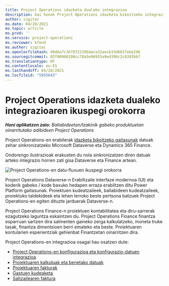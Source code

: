 ```yaml
---
title: Project Operations idazketa dualeko integrazioa
description: Gai honek Project Operations idazketa bikoitzeko integrazioaren ikuspegi orokorra eskaintzen du.
author: sigitac
ms.date: 04/28/2021
ms.topic: article
ms.prod: ''
ms.service: project-operations
ms.reviewer: kfend
ms.author: sigitac
ms.openlocfilehash: d9d6a7c367872219b4aca32aecb15d6837ebe296
ms.sourcegitcommit: 02f00960198cc78a5e96955a9e4390c2c6393bbf
ms.translationtype: HT
ms.contentlocale: eu-ES
ms.lasthandoff: 04/28/2021
ms.locfileid: "5955643"
---
```

# <a name="project-operations-dual-write-integration-overview"></a>Project Operations idazketa dualeko integrazioaren ikuspegi orokorra

_**Honi aplikatzen zaio:** Baliabideetan/Izakinik gabeko produktuetan oinarritutako adibideen Project Operations_

Project Operations-en erabilerak [idazketa bikoitzeko gaitasunak](/dynamics365/fin-ops-core/dev-itpro/data-entities/dual-write/dual-write-home-page) datuak zehar sinkronizatzeko Microsoft Dataverse eta Dynamics 365 Finance.

Ondorengo ilustrazioak erakusten du nola sinkronizatzen diren datuak arteko integrazio horren zati gisa Dataverse eta Finance artean.

![Project Operations-en datu-fluxuen ikuspegi orokorra](./media/ProjectOperationsFlows.jpg)

Project Operations Dataverse-n Erabiltzaile interfaze modernoa (UI) eta koderik gabeko / kode baxuko hedapen erraza erabiltzen ditu Power Platform gaitasunak. Proiektuen kudeatzaileek, baliabideen kudeatzaileek, proiektuko taldekideek eta lehen lerroko beste pertsona batzuek Project Operations-en egiten dituzte jarduerak Dataverse-n.

Project Operations Finance-n proiektuen kontabilitatea eta diru-sarrerak ezagutzeko laguntza eskaintzen du. Project Operations Finance finantza esparruan sartzen dira salmenten gaineko zerga kalkulatzeko, moneta truke tasak, finantza dimentsioen berri emateko eta beste. Proiektuaren kontularien esperientziak gehienbat Finantzetan oinarritzen dira.

Project Operations-en integrazioa osagai hau osatzen dute:


- [Project Operations-en konfigurazioa eta konfigurazio-datuen integrazioa](resource-dual-write-setup-integration.md) 
- [Proiektuaren kalkuluak eta benetako datuak](resource-dual-write-estimates-actuals.md)
- [Proiektuaren fakturak](resource-dual-write-project-invoice.md)
- [Gastuen kudeaketa](resource-dual-write-expense.md)
- [Saltzailearen faktura](resource-dual-write-vendor-invoice.md)

